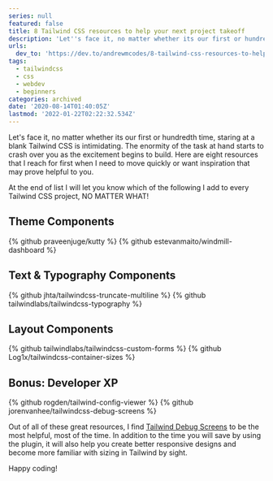 ```yaml
---
series: null
featured: false
title: 8 Tailwind CSS resources to help your next project takeoff
description: 'Let''s face it, no matter whether its our first or hundredth time, staring at a blank Tailwind CSS is...'
urls:
  dev_to: 'https://dev.to/andrewmcodes/8-tailwind-css-resources-to-help-your-next-project-takeoff-2b92'
tags:
  - tailwindcss
  - css
  - webdev
  - beginners
categories: archived
date: '2020-08-14T01:40:05Z'
lastmod: '2022-01-22T02:22:32.534Z'
---
```


Let's face it, no matter whether its our first or hundredth time, staring at a blank Tailwind CSS is intimidating. The enormity of the task at hand starts to crash over you as the excitement begins to build. Here are eight resources that I reach for first when I need to move quickly or want inspiration that may prove helpful to you.

At the end of list I will let you know which of the following I add to every Tailwind CSS project, NO MATTER WHAT!

## Theme Components

{% github praveenjuge/kutty %}
{% github estevanmaito/windmill-dashboard %}

## Text & Typography Components

{% github jhta/tailwindcss-truncate-multiline %}
{% github tailwindlabs/tailwindcss-typography %}

## Layout Components

{% github tailwindlabs/tailwindcss-custom-forms %}
{% github Log1x/tailwindcss-container-sizes %}

## Bonus: Developer XP

{% github rogden/tailwind-config-viewer %}
{% github jorenvanhee/tailwindcss-debug-screens %}

Out of all of these great resources, I find [Tailwind Debug Screens](https://github.com/jorenvanhee/tailwindcss-debug-screens) to be the most helpful, most of the time. In addition to the time you will save by using the plugin, it will also help you create better responsive designs and become more familiar with sizing in Tailwind by sight.

Happy coding!
